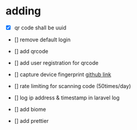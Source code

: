 # adding
- [x] qr code shall be uuid

- [] remove default login

- [] add qrcode 

- [] add user registration for qrcode

- [] capture device fingerprint [github link](https://github.com/fingerprintjs/fingerprintjs)

- [] rate limiting for scanning code (50times/day)

- [] log ip address & timestamp in laravel log

- [] add biome

- [] add prettier 
